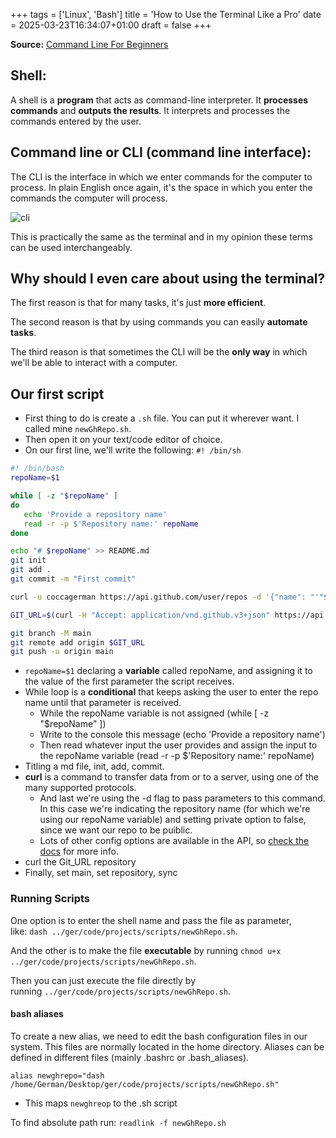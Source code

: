 +++
tags = ['Linux', 'Bash']
title = 'How to Use the Terminal Like a Pro'
date = 2025-03-23T16:34:07+01:00
draft = false
+++

**Source:** [Command Line For Beginners](https://www.freecodecamp.org/news/command-line-for-beginners/)

## Shell:

A shell is a **program** that acts as command-line interpreter. It **processes commands** and **outputs the results**. It interprets and processes the commands entered by the user.

## Command line or CLI (command line interface):

The CLI is the interface in which we enter commands for the computer to process. In plain English once again, it's the space in which you enter the commands the computer will process.

![cli](https://cdn-media-0.freecodecamp.org/2022/03/terminal.png)

This is practically the same as the terminal and in my opinion these terms can be used interchangeably.

## Why should I even care about using the terminal?

The first reason is that for many tasks, it's just **more efficient**.

The second reason is that by using commands you can easily **automate tasks**.

The third reason is that sometimes the CLI will be the **only way** in which we'll be able to interact with a computer.

## Our first script

- First thing to do is create a `.sh` file. You can put it wherever want. I called mine `newGhRepo.sh`.
- Then open it on your text/code editor of choice.
- On our first line, we'll write the following: `#! /bin/sh`

```bash
#! /bin/bash
repoName=$1

while [ -z "$repoName" ]
do
   echo 'Provide a repository name'
   read -r -p $'Repository name:' repoName
done

echo "# $repoName" >> README.md
git init
git add .
git commit -m "First commit"

curl -u coccagerman https://api.github.com/user/repos -d '{"name": "'"$repoName"'", "private":false}'

GIT_URL=$(curl -H "Accept: application/vnd.github.v3+json" https://api.github.com/repos/coccagerman/"$repoName" | jq -r '.clone_url')

git branch -M main
git remote add origin $GIT_URL
git push -u origin main

```

- `repoName=$1` declaring a **variable** called repoName, and assigning it to the value of the first parameter the script receives.
- While loop is a **conditional** that keeps asking the user to enter the repo name until that parameter is received.
  - While the repoName variable is not assigned (while [ -z "$repoName" ])
  - Write to the console this message (echo 'Provide a repository name')
  - Then read whatever input the user provides and assign the input to the repoName variable (read -r -p $'Repository name:' repoName)
- Titling a md file, init, add, commit.
- **curl** is a command to transfer data from or to a server, using one of the many supported protocols.
  - And last we're using the -d flag to pass parameters to this command. In this case we're indicating the repository name (for which we're using our repoName variable) and setting private option to false, since we want our repo to be puiblic.
  - Lots of other config options are available in the API, so [check the docs](https://docs.github.com/en/rest/reference/repos#create-a-repository-for-the-authenticated-user) for more info.
- curl the Git_URL repository
- Finally, set main, set repository, sync

### Running Scripts

One option is to enter the shell name and pass the file as parameter, like: `dash ../ger/code/projects/scripts/newGhRepo.sh`.

And the other is to make the file **executable** by running `chmod u+x ../ger/code/projects/scripts/newGhRepo.sh`.

Then you can just execute the file directly by running `../ger/code/projects/scripts/newGhRepo.sh`.

#### bash aliases

To create a new alias, we need to edit the bash configuration files in our system. This files are normally located in the home directory. Aliases can be defined in different files (mainly .bashrc or .bash_aliases).

`alias newghrepo="dash /home/German/Desktop/ger/code/projects/scripts/newGhRepo.sh"`

- This maps `newghreop` to the .sh script

To find absolute path run: `readlink -f newGhRepo.sh`

